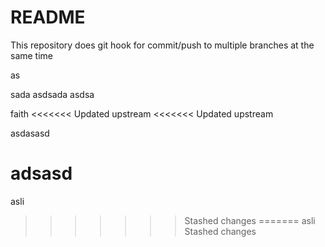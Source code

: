 # README

This repository does git hook for commit/push to multiple branches at the same time


as

sada
asdsada
asdsa

faith
<<<<<<< Updated upstream
<<<<<<< Updated upstream

asdasasd

adsasd
=======
asli
>>>>>>> Stashed changes
=======
asli
>>>>>>> Stashed changes

